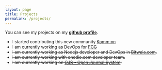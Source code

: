 ```yaml
---
layout: page
title: Projects
permalink: /projects/
---
```


You can see my projects on my **[github profile](https://github.com/{{site.github_username}})**.

- I started contributing this new community [Komm:on](https://kommon.jetzt)
- I am currently working as DevOps for [FCG](https://www.frontiercargroup.com/)
- ~~I am currently working as Nodejs developer and DevOps in [Bitwala.com](https://www.bitwala.com).~~
- ~~I am currently working with onedio.com developer team.~~
- ~~I am currently working on [OJS - Open Journal System](https://github.com/okulbilisim/ojs).~~
